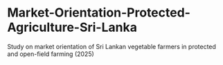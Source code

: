 # Market-Orientation-Protected-Agriculture-Sri-Lanka
Study on market orientation of Sri Lankan vegetable farmers in protected and open-field farming (2025)

